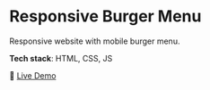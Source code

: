 # Responsive Burger Menu
Responsive website with mobile burger menu.

**Tech stack**: HTML, CSS, JS

🔗 [Live Demo](https://novenkoolya.github.io/Responsive-Burger-Menu/)

